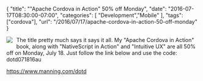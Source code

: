 
{
	"title": "\"Apache Cordova in Action\" 50% off Monday",
	"date": "2016-07-17T08:30:00-07:00",
	"categories": [
		"Development","Mobile"
	],
	"tags": ["cordova"],
	"url": "/2016/07/17/apache-cordova-in-action-50-off-monday"
}

<img src="https://static.raymondcamden.com/images/2016/07/cordova.jpg" align="left" style="margin-right: 10px;margin-bottom: 10px"> 

The title pretty much says it says it all. My "Apache Cordova in Action" book, along with "NativeScript in Action" and "Intuitive UX" are all 50% off on Monday, July 18. Just follow the link below and use the code: dotd071816au
<!--more-->
https://www.manning.com/dotd

<script>
if(document.location.hostname.indexOf('mr-cordova.blogspot') >= 0) {
	alert('This site is stealing my content - sending you to the proper blog now...');
	document.location.href = 'http://www.raymondcamden.com';
}
</script>